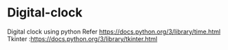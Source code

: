 # Digital-clock
Digital clock using python
Refer https://docs.python.org/3/library/time.html
 Tkinter :https://docs.python.org/3/library/tkinter.html
